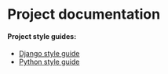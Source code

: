 # Project documentation

#### Project style guides:
- [Django style guide](./style_guides/django.md)
- [Python style guide](./style_guides/python.md)